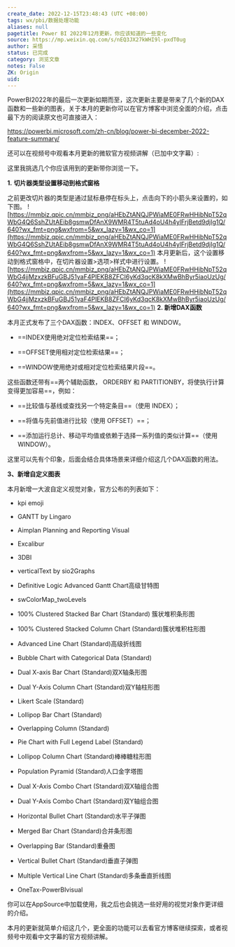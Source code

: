 ```yaml
---
create_date: 2022-12-15T23:48:43 (UTC +08:00)
tags: wx/pbi/数据处理功能 
aliases: null
pagetitle: Power BI 2022年12月更新，你应该知道的一些变化
source: https://mp.weixin.qq.com/s/nEQ3JX27kWHI9l-pxdT0ug
author: 采悟
status: 已完成 
category: 浏览文章 
notes: False
ZK: Origin
uid: 
---
```


PowerBI2022年的最后一次更新如期而至，这次更新主要是带来了几个新的DAX函数和一些新的图表，关于本月的更新你可以在官方博客中浏览全面的介绍，点击最下方的阅读原文也可直接进入：

https://powerbi.microsoft.com/zh-cn/blog/power-bi-december-2022-feature-summary/

还可以在视频号中观看本月更新的微软官方视频讲解（已加中文字幕）:

这里我挑选几个你应该用到的更新带你浏览一下。

**1.** **切片器类型设置移动到格式窗格**

之前更改切片器的类型是通过鼠标悬停在标头上，点击向下的小箭头来设置的，如下图。
![https://mmbiz.qpic.cn/mmbiz_png/aHEbZtANQJPWiaME0FRwHHibNpT52qWbG4Q6SshZUtAEib8gsmwDfAnX9WMR4T5tuAd4oU4h4ylFrjBetd9djIg1Q/640?wx_fmt=png&wxfrom=5&wx_lazy=1&wx_co=1](https://mmbiz.qpic.cn/mmbiz_png/aHEbZtANQJPWiaME0FRwHHibNpT52qWbG4Q6SshZUtAEib8gsmwDfAnX9WMR4T5tuAd4oU4h4ylFrjBetd9djIg1Q/640?wx_fmt=png&wxfrom=5&wx_lazy=1&wx_co=1)
本月更新后，这个设置移动到格式窗格中，在切片器设置>选项>样式中进行设置。
![https://mmbiz.qpic.cn/mmbiz_png/aHEbZtANQJPWiaME0FRwHHibNpT52qWbG4jjMzxzkBFuGBJ51yaF4PlEKB8ZFCI6yKd3qcK8kXMwBhByr5iaoUzUg/640?wx_fmt=png&wxfrom=5&wx_lazy=1&wx_co=1](https://mmbiz.qpic.cn/mmbiz_png/aHEbZtANQJPWiaME0FRwHHibNpT52qWbG4jjMzxzkBFuGBJ51yaF4PlEKB8ZFCI6yKd3qcK8kXMwBhByr5iaoUzUg/640?wx_fmt=png&wxfrom=5&wx_lazy=1&wx_co=1)
**2\. 新增DAX函数**

本月正式发布了三个DAX函数：INDEX、OFFSET 和 WINDOW。

-   ==INDEX使用绝对定位检索结果==；
    
-   ==OFFSET使用相对定位检索结果==；
    
-   ==WINDOW使用绝对或相对定位检索结果片段==。
    

这些函数还带有==两个辅助函数， ORDERBY 和 PARTITIONBY，将使执行计算变得更加容易==，例如：

-   ==比较值与基线或查找另一个特定条目==（使用 INDEX）；
    
-   ==将值与先前值进行比较（使用 OFFSET）==；
    
-   ==添加运行总计、移动平均值或依赖于选择一系列值的类似计算==（使用 WINDOW）。
    

这里可以先有个印象，后面会结合具体场景来详细介绍这几个DAX函数的用法。

**3、新增自定义图表**

本月新增一大波自定义视觉对象，官方公布的列表如下：  

-   kpi emoji
    
-   GANTT by Lingaro
    
-   Aimplan Planning and Reporting Visual
    
-   Excalibur
    
-   3DBI
    
-   verticalText by sio2Graphs
    
-   Definitive Logic Advanced Gantt Chart高级甘特图
    
-   swColorMap\_twoLevels
    
-   100% Clustered Stacked Bar Chart (Standard) 簇状堆积条形图
    
-   100% Clustered Stacked Column Chart (Standard)簇状堆积柱形图
    
-   Advanced Line Chart (Standard)高级折线图
    
-   Bubble Chart with Categorical Data (Standard)
    
-   Dual X-axis Bar Chart (Standard)双X轴条形图
    
-   Dual Y-Axis Column Chart (Standard)双Y轴柱形图
    
-   Likert Scale (Standard)
    
-   Lollipop Bar Chart (Standard)
    
-   Overlapping Column (Standard)
    
-   Pie Chart with Full Legend Label (Standard)
    
-   Lollipop Column Chart (Standard)棒棒糖柱形图
    
-   Population Pyramid (Standard)人口金字塔图
    
-   Dual X-Axis Combo Chart (Standard)双X轴组合图
    
-   Dual Y-Axis Combo Chart (Standard)双Y轴组合图
    
-   Horizontal Bullet Chart (Standard)水平子弹图
    
-   Merged Bar Chart (Standard)合并条形图
    
-   Overlapping Bar (Standard)重叠图
    
-   Vertical Bullet Chart (Standard)垂直子弹图
    
-   Multiple Vertical Line Chart (Standard)多条垂直折线图
    
-   OneTax-PowerBIvisual
    

你可以在AppSource中加载使用，我之后也会挑选一些好用的视觉对象作更详细的介绍。

本月的更新就简单介绍这几个，更全面的功能可以去看官方博客继续探索，或者视频号中观看中文字幕的官方视频讲解。
